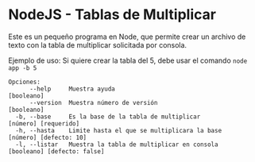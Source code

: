 # NodeJS - Tablas de Multiplicar
Este es un pequeño programa en Node, que permite crear un archivo de texto con la tabla de multiplicar solicitada por consola.

Ejemplo de uso: Si quiere crear la tabla del 5, debe usar el comando `node app -b 5`

```
Opciones:
      --help     Muestra ayuda                                        [booleano]
      --version  Muestra número de versión                            [booleano]
  -b, --base     Es la base de la tabla de multiplicar                [número] [requerido]
  -h, --hasta    Limite hasta el que se multiplicara la base          [número] [defecto: 10]
  -l, --listar   Muestra la tabla de multiplicar en consola           [booleano] [defecto: false]
```